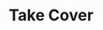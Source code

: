 ---
pid: CH450
title: Take Cover
location_transcription: A park
zipcode: '55391'
outside_phl: 'Wayzata MN '
neighborhood: 
age: '24'
age_range: 20-29
instagram: 
image_file_name: CH_450.jpg
proposal_transcription: |-
  An umbrella, of metal or stone, plastics creating in space protecting from sun + rain, with hangers like a willow tree
  People sit .
  homeless sleep.
topic: Unknown
topic_summary: '0'
type: Space,Sculpture Statue,Bench
keywords_other: 
credit: Tim Juang
image_labels: 
twitter: 
facebook: 
permalink: "/monuments/ch450/"
layout: item-page
---